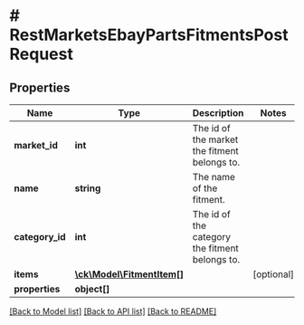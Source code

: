 # # RestMarketsEbayPartsFitmentsPostRequest

## Properties

Name | Type | Description | Notes
------------ | ------------- | ------------- | -------------
**market_id** | **int** | The id of the market the fitment belongs to. |
**name** | **string** | The name of the fitment. |
**category_id** | **int** | The id of the category the fitment belongs to. |
**items** | [**\ck\Model\FitmentItem[]**](FitmentItem.md) |  | [optional]
**properties** | **object[]** |  |

[[Back to Model list]](../../README.md#models) [[Back to API list]](../../README.md#endpoints) [[Back to README]](../../README.md)
